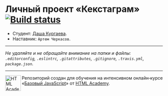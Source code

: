 # Личный проект «Кекстаграм» [![Build status][travis-image]][travis-url]

* Студент: [Даша Кургаева](https://up.htmlacademy.ru/javascript/11/user/245450).
* Наставник: `Артем Черкасов`.

---

_Не удаляйте и не обращайте внимание на папки и файлы:_<br>
_`.editorconfig`, `.eslintrc`, `.gitattributes`, `.gitignore`, `.travis.yml`, `package.json`._

---

<a href="https://htmlacademy.ru/intensive/javascript"><img align="left" width="50" height="50" title="HTML Academy" src="https://up.htmlacademy.ru/static/img/intensive/javascript/logo-for-github.svg"></a>

Репозиторий создан для обучения на интенсивном онлайн‑курсе «[Базовый JavaScript](https://htmlacademy.ru/intensive/javascript)» от [HTML Academy](https://htmlacademy.ru).

[travis-image]: https://travis-ci.org/htmlacademy-javascript/245450-kekstagram.svg?branch=master
[travis-url]: https://travis-ci.org/htmlacademy-javascript/245450-kekstagram
